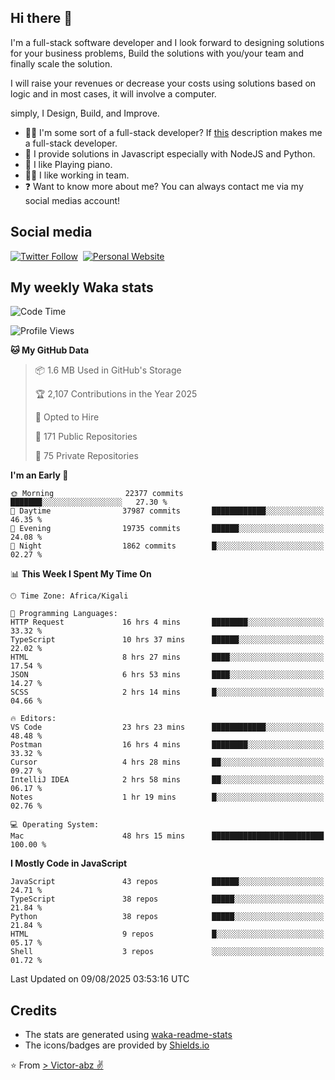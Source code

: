 ## Hi there 👋
I'm a full-stack software developer and I look forward to designing solutions for your business problems, Build the solutions with you/your team and finally scale the solution.

I will raise your revenues or decrease your costs using solutions based on logic and in most cases, it will involve a computer.

simply, I Design, Build, and Improve.

- 👨‍💻 I'm some sort of a full-stack developer? If [this](https://www.w3schools.com/whatis/whatis_fullstack.asp) description makes me a full-stack developer.
- 🌱 I provide solutions in Javascript especially with NodeJS and Python. 
- 🎹 I like Playing piano.
- 👯‍♀️ I like working in team.
- ❓ Want to know more about me? You can always contact me via my social medias account!

## Social media
[![Twitter Follow](https://img.shields.io/twitter/follow/vicky_abz?color=%231DA1F2&label=Twitter&style=for-the-badge&logo=twitter&logoColor=ffffff)](https://twitter.com/vicky_abz)
‎‎ [![Personal Website](https://img.shields.io/static/v1?label=visit&message=victor-abz.com&color=%235F021F&style=for-the-badge)](https://victor-abz.com/)

## My weekly Waka stats
<!--START_SECTION:waka-->
![Code Time](http://img.shields.io/badge/Code%20Time-1%2C935%20hrs%2057%20mins-blue)

![Profile Views](http://img.shields.io/badge/Profile%20Views-0-blue)

**🐱 My GitHub Data** 

> 📦 1.6 MB Used in GitHub's Storage 
 > 
> 🏆 2,107 Contributions in the Year 2025
 > 
> 💼 Opted to Hire
 > 
> 📜 171 Public Repositories 
 > 
> 🔑 75 Private Repositories 
 > 
**I'm an Early 🐤** 

```text
🌞 Morning                22377 commits       ███████░░░░░░░░░░░░░░░░░░   27.30 % 
🌆 Daytime                37987 commits       ████████████░░░░░░░░░░░░░   46.35 % 
🌃 Evening                19735 commits       ██████░░░░░░░░░░░░░░░░░░░   24.08 % 
🌙 Night                  1862 commits        █░░░░░░░░░░░░░░░░░░░░░░░░   02.27 % 
```


📊 **This Week I Spent My Time On** 

```text
🕑︎ Time Zone: Africa/Kigali

💬 Programming Languages: 
HTTP Request             16 hrs 4 mins       ████████░░░░░░░░░░░░░░░░░   33.32 % 
TypeScript               10 hrs 37 mins      ██████░░░░░░░░░░░░░░░░░░░   22.02 % 
HTML                     8 hrs 27 mins       ████░░░░░░░░░░░░░░░░░░░░░   17.54 % 
JSON                     6 hrs 53 mins       ████░░░░░░░░░░░░░░░░░░░░░   14.27 % 
SCSS                     2 hrs 14 mins       █░░░░░░░░░░░░░░░░░░░░░░░░   04.66 % 

🔥 Editors: 
VS Code                  23 hrs 23 mins      ████████████░░░░░░░░░░░░░   48.48 % 
Postman                  16 hrs 4 mins       ████████░░░░░░░░░░░░░░░░░   33.32 % 
Cursor                   4 hrs 28 mins       ██░░░░░░░░░░░░░░░░░░░░░░░   09.27 % 
IntelliJ IDEA            2 hrs 58 mins       ██░░░░░░░░░░░░░░░░░░░░░░░   06.17 % 
Notes                    1 hr 19 mins        █░░░░░░░░░░░░░░░░░░░░░░░░   02.76 % 

💻 Operating System: 
Mac                      48 hrs 15 mins      █████████████████████████   100.00 % 
```

**I Mostly Code in JavaScript** 

```text
JavaScript               43 repos            ██████░░░░░░░░░░░░░░░░░░░   24.71 % 
TypeScript               38 repos            █████░░░░░░░░░░░░░░░░░░░░   21.84 % 
Python                   38 repos            █████░░░░░░░░░░░░░░░░░░░░   21.84 % 
HTML                     9 repos             █░░░░░░░░░░░░░░░░░░░░░░░░   05.17 % 
Shell                    3 repos             ░░░░░░░░░░░░░░░░░░░░░░░░░   01.72 % 
```




 Last Updated on 09/08/2025 03:53:16 UTC
<!--END_SECTION:waka-->

## Credits
- The stats are generated using [waka-readme-stats](https://github.com/anmol098/waka-readme-stats)
- The icons/badges are provided by [Shields.io](https://shields.io/)

⭐️ From [> Victor-abz ✌](https://victor-abz.com/)
